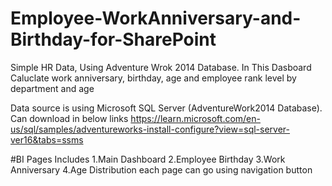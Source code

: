 # Employee-WorkAnniversary-and-Birthday-for-SharePoint
Simple HR Data, Using Adventure Wrok 2014 Database. In This Dasboard Caluclate work anniversary, birthday, age and employee rank level by department and age

Data source is using Microsoft SQL Server (AdventureWork2014 Database). Can download in below links
https://learn.microsoft.com/en-us/sql/samples/adventureworks-install-configure?view=sql-server-ver16&tabs=ssms


#BI Pages Includes
1.Main Dashboard
2.Employee Birthday
3.Work Anniversary
4.Age Distribution
each page can go using navigation button
